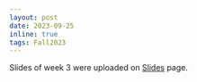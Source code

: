 ```yaml
---
layout: post
date: 2023-09-25
inline: true
tags: Fall2023
---
```


Slides of week 3 were uploaded on [Slides](/slides/) page.
